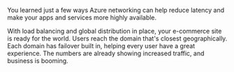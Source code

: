 You learned just a few ways Azure networking can help reduce latency and make your apps and services more highly available. 

With load balancing and global distribution in place, your e-commerce site is ready for the world. Users reach the domain that's closest geographically. Each domain has failover built in, helping every user have a great experience. The numbers are already showing increased traffic, and business is booming.
